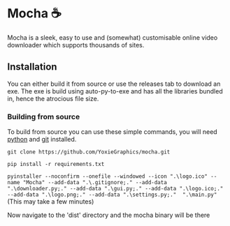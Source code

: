 # Mocha ☕
Mocha is a sleek, easy to use and (somewhat) customisable online video downloader which supports thousands of sites.

## Installation
You can either build it from source or use the releases tab to download an exe. The exe is build using auto-py-to-exe and has all the libraries bundled in, hence the atrocious file size.

### Building from source
To build from source you can use these simple commands, you will need [python](https://www.python.org/downloads/) and [git](https://git-scm.com/downloads) installed.

``git clone https://github.com/YoxieGraphics/mocha.git``

``pip install -r requirements.txt``

``pyinstaller --noconfirm --onefile --windowed --icon ".\logo.ico" --name "Mocha" --add-data ".\.gitignore;." --add-data ".\downloader.py;." --add-data ".\gui.py;." --add-data ".\logo.ico;." --add-data ".\logo.png;." --add-data ".\settings.py;."  ".\main.py"`` (This may take a few minutes)

Now navigate to the 'dist' directory and the mocha binary will be there
